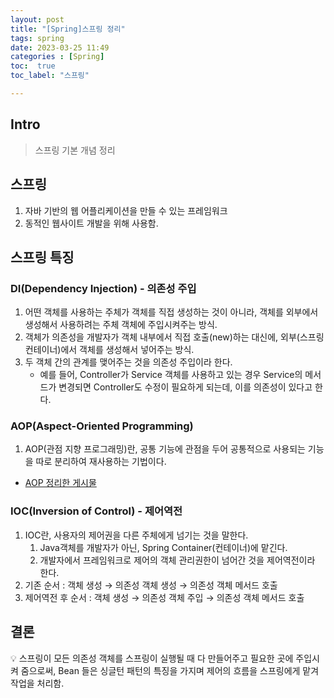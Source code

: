 ```yaml
---
layout: post
title: "[Spring]스프링 정리"
tags: spring
date: 2023-03-25 11:49
categories : [Spring]
toc:  true
toc_label: "스프링"

---
```


## Intro
> 스프링 기본 개념 정리

## 스프링
1. 자바 기반의 웹 어플리케이션을 만들 수 있는 프레임워크
2. 동적인 웹사이트 개발을 위해 사용함.

## 스프링 특징 
### DI(Dependency Injection) - 의존성 주입 
1. 어떤 객체를 사용하는 주체가 객체를 직접 생성하는 것이 아니라, 객체를 외부에서 생성해서 사용하려는 주체 객체에 주입시켜주는 방식.
2. 객체가 의존성을 개발자가 객체 내부에서 직접 호출(new)하는 대신에, 외부(스프링 컨테이너)에서 객체를 생성해서 넣어주는 방식.
3. 두 객체 간의 관계를 맺어주는 것을 의존성 주입이라 한다.
    - 예를 들어, Controller가 Service 객체를 사용하고 있는 경우 Service의 메서드가 변경되면 Controller도 수정이 필요하게 되는데, 이를 의존성이 있다고 한다.

###  AOP(Aspect-Oriented Programming) 
1. AOP(관점 지향 프로그래밍)란, 공통 기능에 관점을 두어 공통적으로 사용되는 기능을 따로 분리하여 재사용하는 기법이다.
- [AOP 정리한 게시물](https://parkyoungjiin.github.io/spring/2023/09/26/AOP%EB%9E%80/)<br>


###  IOC(Inversion of Control) - 제어역전 
1. IOC란, 사용자의 제어권을 다른 주체에게 넘기는 것을 말한다.
    1. Java객체를 개발자가 아닌, Spring Container(컨테이너)에 맡긴다.
    2. 개발자에서 프레임워크로 제어의 객체 관리권한이 넘어간 것을 제어역전이라 한다.
2.  기존  순서 : 객체 생성 → 의존성 객체 생성 → 의존성 객체 메서드 호출
3.  제어역전 후  순서 : 객체 생성 → 의존성 객체 주입 →  의존성 객체 메서드 호출
    
## 결론
💡 스프링이 모든 의존성 객체를 스프링이 실행될 때 다 만들어주고 필요한 곳에 주입시켜 줌으로써, Bean 들은 싱글턴 패턴의 특징을 가지며 제어의 흐름을 스프링에게 맡겨 작업을 처리함.

        
